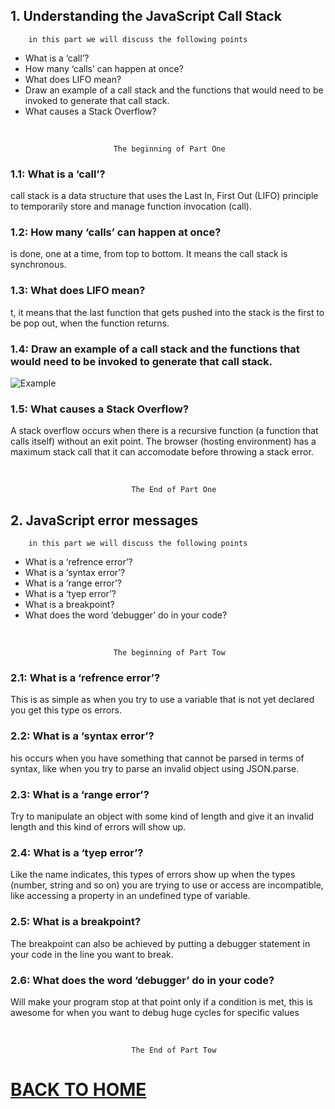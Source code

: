 ## 1. Understanding the JavaScript Call Stack

        in this part we will discuss the following points

* What is a ‘call’?
* How many ‘calls’ can happen at once?
* What does LIFO mean?
* Draw an example of a call stack and the functions that would need to be invoked to generate that call stack.
* What causes a Stack Overflow?

<br/>

                           The beginning of Part One

### 1.1: What is a ‘call’?

call stack is a data structure that uses the Last In, First Out (LIFO) principle to temporarily store and manage function invocation (call).

### 1.2: How many ‘calls’ can happen at once?

is done, one at a time, from top to bottom. It means the call stack is synchronous.

### 1.3: What does LIFO mean?

t, it means that the last function that gets pushed into the stack is the first to be pop out, when the function returns.

### 1.4: Draw an example of a call stack and the functions that would need to be invoked to generate that call stack.

![Example](https://cdn-media-1.freecodecamp.org/images/QgR2uIk7tW0YNz0Xm8g0jAPeRFI0e4sCejsv)

### 1.5: What causes a Stack Overflow?

A stack overflow occurs when there is a recursive function (a function that calls itself) without an exit point. The browser (hosting environment) has a maximum stack call that it can accomodate before throwing a stack error.

<br/>

    
                               The End of Part One

## 2. JavaScript error messages

        in this part we will discuss the following points

* What is a ‘refrence error’?
* What is a ‘syntax error’?
* What is a ‘range error’?
* What is a ‘tyep error’?
* What is a breakpoint?
* What does the word ‘debugger’ do in your code?

<br/>

                           The beginning of Part Tow

### 2.1: What is a ‘refrence error’?

This is as simple as when you try to use a variable that is not yet declared you get this type os errors.

### 2.2: What is a ‘syntax error’?

his occurs when you have something that cannot be parsed in terms of syntax, like when you try to parse an invalid object using JSON.parse.

### 2.3: What is a ‘range error’?

Try to manipulate an object with some kind of length and give it an invalid length and this kind of errors will show up.

### 2.4: What is a ‘tyep error’?

Like the name indicates, this types of errors show up when the types (number, string and so on) you are trying to use or access are incompatible, like accessing a property in an undefined type of variable.

### 2.5: What is a breakpoint?

The breakpoint can also be achieved by putting a debugger statement in your code in the line you want to break.

### 2.6: What does the word ‘debugger’ do in your code?

Will make your program stop at that point only if a condition is met, this is awesome for when you want to debug huge cycles for specific values

<br/>

    
                               The End of Part Tow

# [BACK TO HOME](https://jehadabuawwad.github.io/reading-notes)
